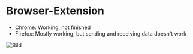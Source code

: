 # Browser-Extension

- Chrome: Working, not finished
- Firefox: Mostly working, but sending and receiving data doesn't work

![Bild](https://image.prntscr.com/image/HiRhWz2GTHyVu0foqUFZhw.png)
